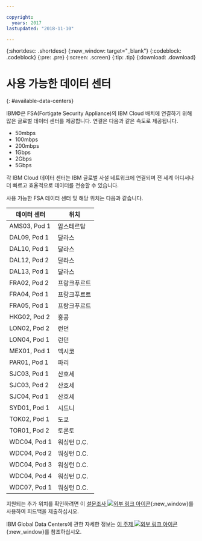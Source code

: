 ```yaml
---

copyright:
  years: 2017
lastupdated: "2018-11-10"

---
```


{:shortdesc: .shortdesc}
{:new_window: target="_blank"}
{:codeblock: .codeblock}
{:pre: .pre}
{:screen: .screen}
{:tip: .tip}
{:download: .download}

# 사용 가능한 데이터 센터
{: #available-data-centers}

IBM©은 FSA(Fortigate Security Appliance)의 IBM Cloud 배치에 연결하기 위해 많은 글로벌 데이터 센터를 제공합니다. 연결은 다음과 같은 속도로 제공됩니다.

* 50mbps
* 100mbps
* 200mbps
* 1Gbps
* 2Gbps
* 5Gbps

각 IBM Cloud 데이터 센터는 IBM 글로벌 사설 네트워크에 연결되며 전 세계 어디서나 더 빠르고 효율적으로 데이터를 전송할 수 있습니다.

사용 가능한 FSA 데이터 센터 및 해당 위치는 다음과 같습니다.

| 데이터 센터 | 위치 |
| ----------- | -------- |
| AMS03, Pod 1 | 암스테르담 |
| DAL09, Pod 1 | 달라스 |
| DAL10, Pod 1 | 달라스 |
| DAL12, Pod 2 | 달라스 |
| DAL13, Pod 1 | 달라스 |
| FRA02, Pod 2 | 프랑크푸르트 |
| FRA04, Pod 1 | 프랑크푸르트 |
| FRA05, Pod 1 | 프랑크푸르트 |
| HKG02, Pod 2 | 홍콩 |
| LON02, Pod 2 | 런던 |
| LON04, Pod 1 | 런던 |
| MEX01, Pod 1 |멕시코 |
| PAR01, Pod 1 | 파리 |
| SJC03, Pod 1 | 산호세 |
| SJC03, Pod 2 | 산호세 |
| SJC04, Pod 1 | 산호세 |
| SYD01, Pod 1 | 시드니 |
| TOK02, Pod 1 | 도쿄 |
| TOR01, Pod 2 | 토론토 |
| WDC04, Pod 1 | 워싱턴 D.C. |
| WDC04, Pod 2 | 워싱턴 D.C. |
| WDC04, Pod 3 | 워싱턴 D.C. |
| WDC04, Pod 4 | 워싱턴 D.C. |
| WDC07, Pod 1 | 워싱턴 D.C. |

지원되는 추가 위치를 확인하려면 이 [설문조사 ![외부 링크 아이콘](../../icons/launch-glyph.svg "외부 링크 아이콘")](http://ibm.biz/firewalllocations){:new_window}를 사용하여 피드백을 제출하십시오.

IBM Global Data Centers에 관한 자세한 정보는 [이 주제 ![외부 링크 아이콘](../../icons/launch-glyph.svg "외부 링크 아이콘")](https://www.ibm.com/cloud-computing/bluemix/data-centers){:new_window}를 참조하십시오.
